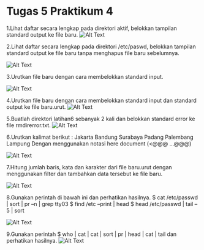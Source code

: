 # Tugas 5 Praktikum 4

1.Lihat daftar secara lengkap pada direktori aktif, belokkan tampilan standard output ke file
baru.
![Alt Text](https://github.com/Kingfroze/Bahij-Ammar-Dzakwan-Al-Faiq_09011182328018-Semester3_Praktikum-SO/blob/main/galeri%20tugas%205/1.png)

2.Lihat daftar secara lengkap pada direktori /etc/paswd, belokkan tampilan standard output ke file baru tanpa menghapus file baru sebelumnya.

![Alt Text](https://github.com/Kingfroze/Bahij-Ammar-Dzakwan-Al-Faiq_09011182328018-Semester3_Praktikum-SO/blob/main/galeri%20tugas%205/2.png)

3.Urutkan file baru dengan cara membelokkan standard input.

![Alt Text](https://github.com/Kingfroze/Bahij-Ammar-Dzakwan-Al-Faiq_09011182328018-Semester3_Praktikum-SO/blob/main/galeri%20tugas%205/3.png)

4.Urutkan file baru dengan cara membelokkan standard input dan standard output ke file baru.urut.
![Alt Text](https://github.com/Kingfroze/Bahij-Ammar-Dzakwan-Al-Faiq_09011182328018-Semester3_Praktikum-SO/blob/main/galeri%20tugas%205/4.png)

5.Buatlah direktori latihan6 sebanyak 2 kali dan belokkan standard error ke file rmdirerror.txt.
![Alt Text](https://github.com/Kingfroze/Bahij-Ammar-Dzakwan-Al-Faiq_09011182328018-Semester3_Praktikum-SO/blob/main/galeri%20tugas%205/5.png)

6.Urutkan kalimat berikut :
Jakarta
Bandung
Surabaya
Padang
Palembang
Lampung
Dengan menggunakan notasi here document (<@@@ ...@@@)

![Alt Text](https://github.com/Kingfroze/Bahij-Ammar-Dzakwan-Al-Faiq_09011182328018-Semester3_Praktikum-SO/blob/main/galeri%20tugas%205/6.png)

7.Hitung jumlah baris, kata dan karakter dari file baru.urut dengan menggunakan filter dan tambahkan data tersebut ke file baru.

![Alt Text](https://github.com/Kingfroze/Bahij-Ammar-Dzakwan-Al-Faiq_09011182328018-Semester3_Praktikum-SO/blob/main/galeri%20tugas%205/7.png)

8.Gunakan perintah di bawah ini dan perhatikan hasilnya.
$ cat /etc/passwd | sort | pr –n | grep tty03
$ find /etc –print | head
$ head /etc/passwd | tail –5 | sort

![Alt Text](https://github.com/Kingfroze/Bahij-Ammar-Dzakwan-Al-Faiq_09011182328018-Semester3_Praktikum-SO/blob/main/galeri%20tugas%205/8.png)

9.Gunakan perintah $ who | cat | cat | sort | pr | head | cat | tail dan perhatikan hasilnya.
![Alt Text](https://github.com/Kingfroze/Bahij-Ammar-Dzakwan-Al-Faiq_09011182328018-Semester3_Praktikum-SO/blob/main/galeri%20tugas%205/9.png)
